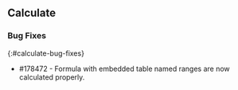 ## Calculate

### Bug Fixes
{:#calculate-bug-fixes}

* \#178472 - Formula with embedded table named ranges are now calculated properly.